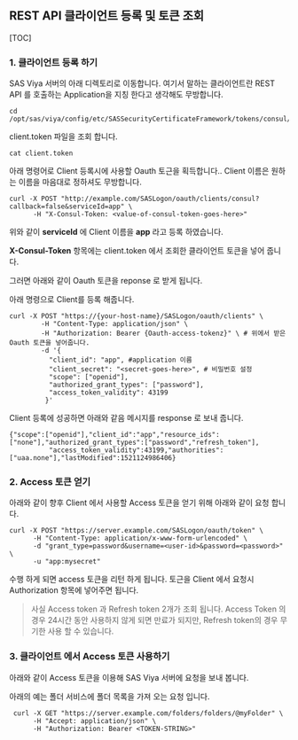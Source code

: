 ## REST API 클라이언트 등록 및 토큰 조회

[TOC]

### 1. 클라이언트 등록 하기

SAS Viya 서버의 아래 디렉토리로 이동합니다. 여기서 말하는 클라이언트란 REST API 를 호출하는 Application을 지칭 한다고 생각해도 무방합니다.

~~~{bash}
cd /opt/sas/viya/config/etc/SASSecurityCertificateFramework/tokens/consul/default
~~~

client.token 파일을 조회 합니다.

~~~{bash}
cat client.token 
~~~

아래 명령어로 Client 등록시에 사용할 Oauth 토근을 획득합니다.. Client 이름은 원하는 이름을 마음대로 정하셔도 무방합니다. 

~~~{bash}
curl -X POST "http://example.com/SASLogon/oauth/clients/consul?callback=false&serviceId=app" \
      -H "X-Consul-Token: <value-of-consul-token-goes-here>"
~~~

위와 같이 **serviceId** 에 Client 이름을 **app** 라고 등록 하였습니다.

**X-Consul-Token** 항목에는 client.token 에서 조회한 클라이언트 토큰을 넣어 줍니다.

그러면 아래와 같이 Oauth 토큰을 reponse 로 받게 됩니다.

아래 명령으로 Client를 등록 해줍니다.

~~~{bash}
curl -X POST "https://{your-host-name}/SASLogon/oauth/clients" \
        -H "Content-Type: application/json" \
        -H "Authorization: Bearer {Oauth-access-tokenz}" \ # 위에서 받은 Oauth 토큰을 넣어줍니다.
        -d '{
          "client_id": "app", #application 이름
          "client_secret": "<secret-goes-here>", # 비밀번호 설정
          "scope": ["openid"],
          "authorized_grant_types": ["password"],
          "access_token_validity": 43199
         }'
~~~

Client 등록에 성공하면 아래와 같음 메시지를 response 로 보내 줍니다.

~~~
{"scope":["openid"],"client_id":"app","resource_ids":["none"],"authorized_grant_types":["password","refresh_token"],
          "access_token_validity":43199,"authorities":["uaa.none"],"lastModified":1521124986406}
~~~



### 2. Access 토큰 얻기

아래와 같이 향후 Client 에서 사용할 Access 토큰을 얻기 위해 아래와 같이 요청 합니다.

~~~
curl -X POST "https://server.example.com/SASLogon/oauth/token" \
      -H "Content-Type: application/x-www-form-urlencoded" \
      -d "grant_type=password&username=<user-id>&password=<password>" \
      -u "app:mysecret"
~~~

수행 하게 되면  access 토큰을 리턴 하게 됩니다. 토근을 Client 에서 요청시  Authorization 항목에 넣어주면 됩니다.

> 사실 Access token 과 Refresh token 2개가 조회 됩니다. Access Token 의 경우 24시간 동안 사용하지 않게 되면 만료가 되지만, Refresh token의 경우 무기한 사용 할 수 있습니다.



### 3. 클라이언트 에서 Access 토큰 사용하기

아래와 같이 Access 토큰을 이용해 SAS Viya 서버에 요청을 보내 봅니다.

아래의 예는 폴더 서비스에 폴더 목록을 가져 오는 요청 입니다.

~~~
 curl -X GET "https://server.example.com/folders/folders/@myFolder" \
      -H "Accept: application/json" \
      -H "Authorization: Bearer <TOKEN-STRING>"
~~~

